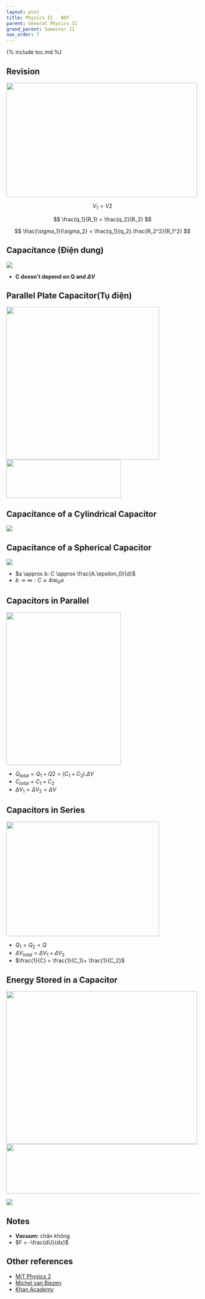 ```yaml
---
layout: post
title: Physics II - B07
parent: General Physics II
grand_parent: Semester II
nav_order: 7
---
```


{% include toc.md %}

## Revision
<img src = "7mMk0RL.png" width = 500 height = 300>

$$
V_1 = V2
$$

$$
\frac{q_1}{R_1} = \frac{q_2}{R_2}
$$

$$
\frac{\sigma_1}{\sigma_2} = \frac{q_1}{q_2}.\frac{R_2^2}{R_1^2}
$$

## Capacitance (Điện dung)
![](2LtzFsJ.png)
* **C doesn't depend on Q and $\Delta V$**

## Parallel Plate Capacitor(Tụ điện)
<img src = "Jm03UDy.png" width = 400 height = 400>

<img src = "xKdwNwS.png" width = 300 height = 100>

## Capacitance of a Cylindrical Capacitor
![](qDhGgvu.png)

## Capacitance of a Spherical Capacitor
![](7kMahUo.png)

* $a \approx b: C \approx \frac{A.\epsilon_0}{d}$ 
* $b \to \infty: C \approx 4\pi\epsilon_0a$

## Capacitors in Parallel
<img src = "wuGSdTU.png" width = 300 height = 400>

* $Q_{total} = Q_1 + Q2 = (C_1 + C_2).\Delta V$
* $C_{total} = C_1 + C_2$
* $\Delta V_1 = \Delta V_2 = \Delta V$

## Capacitors in Series
<img src = "fEnhRz6.png" width = 400 height = 300>

* $Q_1 = Q_2 = Q$
* $\Delta V_{total} = \Delta V_1 + \Delta V_2$
* $\frac{1}{C} = \frac{1}{C_1}+ \frac{1}{C_2}$

## Energy Stored in a Capacitor
<img src = "OVaLhf2.png" width = 500 height = 400>

<img src = "lbevuur.png" width = 980 height = 130>

![](YazY89p.png)

## Notes
* **Vacuum:** chân không
* $F = -\frac{dU}{dx}$


## Other references
* [MIT Physics 2](https://www.youtube.com/playlist?list=PLyQSN7X0ro2314mKyUiOILaOC2hk6Pc3j)
* [Michel van Biezen](https://www.youtube.com/playlist?list=PLX2gX-ftPVXX7BZOcM1Y2gb8IQrTBrmUB)
* [Khan Academy](https://www.khanacademy.org/science/in-in-class-12th-physics-india)